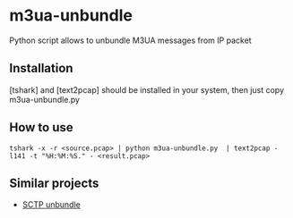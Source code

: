 m3ua-unbundle
=============

Python script allows to unbundle M3UA messages from IP packet

Installation
------------

[tshark] and [text2pcap] should be installed in your system, then just copy m3ua-unbundle.py

How to use
----------

```
tshark -x -r <source.pcap> | python m3ua-unbundle.py  | text2pcap -l141 -t "%H:%M:%S." - <result.pcap>
```


Similar projects
----------------
* [SCTP unbundle](http://frox25.no-ip.org/~mtve/wiki/SctpDechunk.html)
